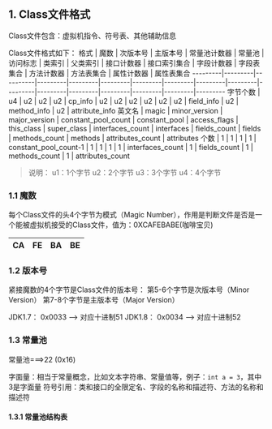 ## 1. Class文件格式
Class文件包含：虚拟机指令、符号表、其他辅助信息

Class文件格式如下：
格式 | 魔数 | 次版本号 | 主版本号 | 常量池计数器 | 常量池 | 访问标志 | 类索引 | 父类索引 | 接口计数器 | 接口索引集合 | 字段计数器 | 字段表集合 | 方法计数器 | 方法表集合 | 属性计数器 | 属性表集合
---------|---------|----------|---------|---------|---------|---------|---------|---------|---------|---------|---------|---------|---------|---------|---------|---------
 字节个数 | u4 | u2 | u2 | u2 | cp_info | u2 | u2 | u2 | u2 | u2 | u2 | field_info | u2 | method_info | u2 | attribute_info
 英文名 | magic | minor_version | major_version | constant_pool_count | constant_pool | access_flags | this_class | super_class | interfaces_count | interfaces | fields_count | fields | methods_count | methods | attributes_count | attributes
 个数 | 1 | 1 | 1 | 1 | constant_pool_count-1 | 1 | 1 | 1 | 1 |  interfaces_count | 1 | fields_count | 1 | methods_count | 1 | attributes_count

> 说明：
u1：1个字节
u2：2个字节
u3：3个字节
u4：4个字节

### 1.1 魔数
每个Class文件的头4个字节为模式（Magic Number），作用是判断文件是否是一个能被虚拟机接受的Class文件，值为：0XCAFEBABE(咖啡宝贝)

CA | FE | BA | BE
---------|----------|---------|---------

### 1.2 版本号
紧接魔数的4个字节是Class文件的版本号：
第5-6个字节是次版本号（Minor Version）
第7-8个字节是主版本号（Major Version）

JDK1.7： 0x0033  --> 对应十进制51
JDK1.8： 0x0034  --> 对应十进制52

### 1.3 常量池
常量池===>22 (0x16)

字面量：相当于常量概念，比如文本字符串、常量值等，例子：`int a = 3`，其中3是字面量
符号引用：类和接口的全限定名、字段的名称和描述符、方法的名称和描述符

#### 1.3.1 常量池结构表

